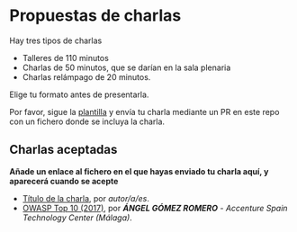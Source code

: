 # Propuestas de charlas

Hay tres tipos de charlas

* Talleres de 110 minutos
* Charlas de 50 minutos, que se darían en la sala plenaria
* Charlas relámpago de 20 minutos.

Elige tu formato antes de presentarla.

Por favor, sigue la
[plantilla](plantilla.md) y envía tu charla mediante un PR en este
repo con un fichero donde se incluya la charla.

## Charlas aceptadas

**Añade un enlace al fichero en el que hayas enviado tu charla aquí, y
aparecerá cuando se acepte**

* [Título de la charla](plantilla.md), por *autor/a/es*.
* [OWASP Top 10 (2017)](owasp-top-10_2017.md), por ***ÁNGEL GÓMEZ ROMERO** - Accenture Spain Technology Center (Málaga)*.
